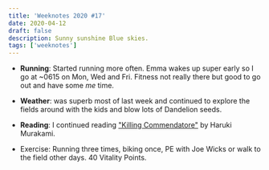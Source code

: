 ```yaml
---
title: 'Weeknotes 2020 #17'
date: 2020-04-12
draft: false
description: Sunny sunshine Blue skies.
tags: ['weeknotes']
---
```


- **Running**: Started running more often. Emma wakes up super early so I go at ~0615 on Mon, Wed and Fri. Fitness not really there but good to go out and have some _me_ time.

- **Weather**: was superb most of last week and continued to explore the fields around with the kids and blow lots of Dandelion seeds.

- **Reading**: I continued reading ["Killing Commendatore"](https://www.goodreads.com/book/show/38820047-killing-commendatore) by Haruki Murakami.

- Exercise: Running three times, biking once, PE with Joe Wicks or walk to the field other days. 40 Vitality Points.

